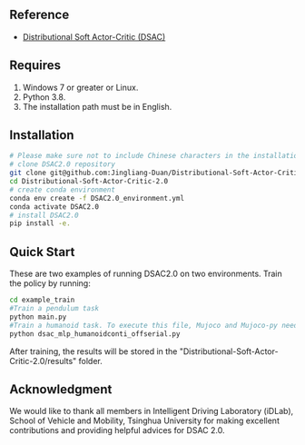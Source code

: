 ## Reference
- [Distributional Soft Actor-Critic (DSAC)](https://arxiv.org/abs/2001.02811)


## Requires
1. Windows 7 or greater or Linux.
2. Python 3.8.
3. The installation path must be in English.


## Installation
```bash
# Please make sure not to include Chinese characters in the installation path, as it may result in a failed execution.
# clone DSAC2.0 repository
git clone git@github.com:Jingliang-Duan/Distributional-Soft-Actor-Critic-2.0.git
cd Distributional-Soft-Actor-Critic-2.0
# create conda environment
conda env create -f DSAC2.0_environment.yml
conda activate DSAC2.0
# install DSAC2.0
pip install -e.
```


## Quick Start
These are two examples of running DSAC2.0 on two environments. 
Train the policy by running:
```bash
cd example_train
#Train a pendulum task
python main.py
#Train a humanoid task. To execute this file, Mujoco and Mujoco-py need to be installed first. 
python dsac_mlp_humanoidconti_offserial.py
```
After training, the results will be stored in the "Distributional-Soft-Actor-Critic-2.0/results" folder.


## Acknowledgment
We would like to thank all members in Intelligent Driving Laboratory (iDLab), School of Vehicle and Mobility, Tsinghua University for making excellent contributions and providing helpful advices for DSAC 2.0.
